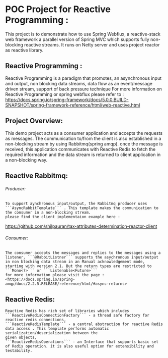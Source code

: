 
# POC Project for Reactive Programming :
This project is to demonstrate how to use Spring Webflux, a reactive-stack web framework a parallel version of Spring MVC which supports fully non-blocking reactive streams.
It runs on Netty server and uses project reactor as reactive library.
## Reactive Programming :
Reactive Programming is a paradigm that promotes, an asynchronous input and output, non blocking data streams, data flow as an event/message driven stream, support of back pressure technique
For more information on Reactive Programming or spring webflux please refer to : 
<https://docs.spring.io/spring-framework/docs/5.0.0.BUILD-SNAPSHOT/spring-framework-reference/html/web-reactive.html>

## Project Overview:
This demo project acts as a consumer application and accepts the requests as messages. The communication to/from the client is also established in a non-blocking stream by using Rabbitmq(spring amqp).
once the message is received, this application communicates with Reactive Redis to fetch the required information and the data stream is returned to client application in a non-blocking way.

## Reactive Rabbitmq:

###### Producer:
	To support aynchronous input/output, the Rabbitmq producer uses ```AsyncRabbitTemplate``` . This template makes the communication to the consumer in a non-blocking stream.
	please find the client implementaion example here : 
<https://github.com/shilpauran/tax-attributes-determination-reactor-client>
	
###### Consumer:
	The consumer accepts the messages and replies to the messages using a listener. ```@RabbitListner``` supports the asychronous input/output in non blocking data stream in an Manual acknowledgement mode, starting with version 2.1. But the return types are restricted to ```Mono<?>``` or ```Listenable<Future>```
	for more information please visit the page : <https://docs.spring.io/spring-amqp/docs/2.2.5.RELEASE/reference/html/#async-returns>
	
## Reactive Redis:

	Reactive Redis has rich set of libraries which includes ```ReactiveRedisConnectionFactory``` - a thread safe factory for reactive redis connections,
	```ReactiveRedisTemplate``` - a central abstraction for reactive Redis data access . This template performs automatic serialization/deserialization between the
	given objects,
	```ReactiveRedisOperations``` - an Interface that supports basic set of Redis operation. it is also useful option for extensibility and testability.
	
	
	
